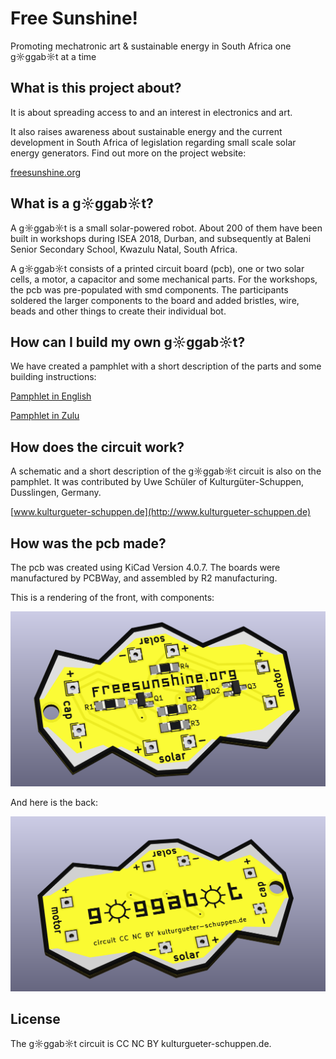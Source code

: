 # Free Sunshine!

Promoting mechatronic art & sustainable energy in South Africa one g☼ggab☼t at a time

## What is this project about?

It is about spreading access to and an interest in electronics and art.

It also raises awareness about sustainable energy and the current development in South Africa of legislation regarding small scale solar energy generators. Find out more on the project website:

[freesunshine.org](http://freesunshine.org)

## What is a g☼ggab☼t?

A g☼ggab☼t is a small solar-powered robot. About 200 of them have been built in workshops during ISEA 2018, Durban, and subsequently at Baleni Senior Secondary School, Kwazulu Natal, South Africa.

A g☼ggab☼t consists of a printed circuit board (pcb), one or two solar cells, a motor, a capacitor and some mechanical parts. For the workshops, the pcb was pre-populated with smd components. The participants soldered the larger components to the board and added bristles, wire, beads and other things to create their individual bot.

## How can I build my own g☼ggab☼t?

We have created a pamphlet with a short description of the parts and some building instructions:

[Pamphlet in English](pdf/goggabot_pamphlet_english.pdf)

[Pamphlet in Zulu](pdf/goggabot_pamphlet_zulu.pdf)

## How does the circuit work?

A schematic and a short description of the g☼ggab☼t circuit is also on the pamphlet. It was contributed by Uwe Schüler of Kulturgüter-Schuppen, Dusslingen, Germany.

[www.kulturgueter-schuppen.de](http://www.kulturgueter-schuppen.de)

## How was the pcb made?

The pcb was created using KiCad Version 4.0.7. The boards were manufactured by PCBWay, and assembled by R2 manufacturing.

This is a rendering of the front, with components:

<img src="images/goggabot_20180530_3d_f_persp.png" alt="pcb front" />

And here is the back:

<img src="images/goggabot_20180530_3d_b_persp.png" alt="pcb back" />

## License

The g☼ggab☼t circuit is CC NC BY kulturgueter-schuppen.de.